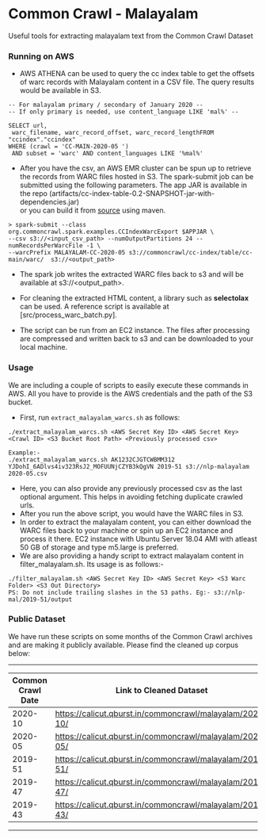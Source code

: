 # Common Crawl - Malayalam  
Useful tools for extracting malayalam text from the Common Crawl Dataset  
  
### Running on AWS  
* AWS ATHENA can be used to query the cc index table  to get the offsets of warc records with Malayalam content in a CSV file. The query results would be available in S3.

```  
-- For malayalam primary / secondary of January 2020 --  
-- If only primary is needed, use content_language LIKE 'mal%' --  
  
SELECT url,  
 warc_filename, warc_record_offset, warc_record_lengthFROM "ccindex"."ccindex"  
WHERE (crawl = 'CC-MAIN-2020-05 ')  
 AND subset = 'warc' AND content_languages LIKE '%mal%'
```  
  
* After you have the csv, an AWS EMR cluster can be spun up to retrieve the records from WARC files hosted in S3. 
The spark-submit job can be submitted using the following parameters.
The app JAR is available in the repo (artifacts/cc-index-table-0.2-SNAPSHOT-jar-with-dependencies.jar)\
or you can build it from [source](https://github.com/commoncrawl/cc-index-table) using maven.  
  
```  
> spark-submit --class org.commoncrawl.spark.examples.CCIndexWarcExport $APPJAR \ 
--csv s3://<input_csv_path> --numOutputPartitions 24 --numRecordsPerWarcFile -1 \
--warcPrefix MALAYALAM-CC-2020-05 s3://commoncrawl/cc-index/table/cc-main/warc/  s3://<output_path>  
```  
  
* The spark job writes the extracted WARC files back to s3 and will be available at s3://<output_path>.   
  
* For cleaning the extracted HTML content, a library such as **selectolax** can be used. A reference script is available at [src/process_warc_batch.py].  
  
* The script can be run from an EC2 instance. The files after processing are compressed and written back to s3 and can be downloaded to your local machine.  
  
### Usage 
We are including a couple of scripts to easily execute these commands in AWS. All you have to provide is the
AWS credentials and the path of the S3 bucket.

* First, run ```extract_malayalam_warcs.sh``` as follows:
```
./extract_malayalam_warcs.sh <AWS Secret Key ID> <AWS Secret Key> <Crawl ID> <S3 Bucket Root Path> <Previously processed csv>

Example:-
./extract_malayalam_warcs.sh AK1232CJGTCWBMM312 YJDohI_6ADlvs4iv323RsJ2_MOFUUNjCZYB3kQgVN 2019-51 s3://nlp-malayalam 2020-05.csv
```   
* Here, you can also provide any previously processed csv as the last optional argument. This helps in avoiding fetching  duplicate crawled urls.
* After you run the above script, you would have the WARC files in S3.
* In order to extract the malayalam content, you can either download the WARC files back to your machine or spin up an
EC2 instance and process it there. EC2 instance with Ubuntu Server 18.04 AMI with atleast 50 GB of storage and type m5.large is preferred.
* We are also providing a handy script to extract malayalam content in filter_malayalam.sh. Its usage is as follows:-
```buildoutcfg
./filter_malayalam.sh <AWS Secret Key ID> <AWS Secret Key> <S3 Warc Folder> <S3 Out Directory>
PS: Do not include trailing slashes in the S3 paths. Eg:- s3://nlp-mal/2019-51/output
```  
  
  
  
### Public Dataset 
We have run these scripts on some months of the Common Crawl archives and are making it publicly available.
Please find the cleaned up corpus below:  
  
------------------------------------------------------------------------
| Common Crawl Date | Link to Cleaned Dataset                          |
|-------------------|--------------------------------------------------|
|2020-10      | https://calicut.qburst.in/commoncrawl/malayalam/2020-10/ |                                                   
|2020-05 	    | https://calicut.qburst.in/commoncrawl/malayalam/2020-05/ |
|2019-51        | https://calicut.qburst.in/commoncrawl/malayalam/2019-51/ |
|2019-47        | https://calicut.qburst.in/commoncrawl/malayalam/2019-47/ |
|2019-43        | https://calicut.qburst.in/commoncrawl/malayalam/2019-43/ |
------------------------------------------------------------------------

